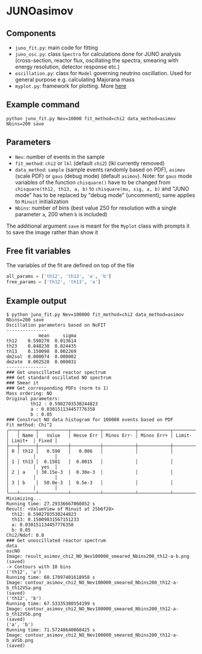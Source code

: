 # JUNOasimov

## Components

* `juno_fit.py`: main code for fitting
* `juno_osc.py`: class `Spectra` for calculations done for JUNO analysis (cross-section, reactor flux, oscillating the spectra, smearing with energy resolution, detector response etc.)
* `oscillation.py`: class for `Model` governing neutrino oscillation. Used for general purpose e.g. calculating Majorana mass
* `myplot.py`: framework for plotting. More [here](https://github.com/sagitta42/myplot)


## Example command

```console
python juno_fit.py Nev=10000 fit_method=chi2 data_method=asimov Nbins=200 save
```

## Parameters

* `Nev`: number of events in the sample
* `fit_method`: `chi2` or `lkl` (default `chi2`) (lkl currently removed)
* `data_method`: `sample` (sample events randomly based on PDF), `asimov` (scale PDF) or `gaus` (debug mode) (default `asimov`). Note: for `gaus` mode variables of the function `chisquare()` have to be changed from `chisquare(th12, th13, a, b)` to `chisquare(mu, sig, a, b)` and "JUNO mode" has to be replaced by "debug mode" (uncomment); same applies to `Minuit` initialization
* `Nbins`: number of bins (best value 250 for resolution with a single parameter `a`, 200 when `b` is included)

The additional argument `save` is meant for the `Myplot` class with prompts it to save the image rather than show it

## Free fit variables

The variables of the fit are defined on top of the file

```python
all_params = ['th12', 'th13', 'a', 'b']
free_params = ['th12', 'th13', 'a']
```

## Example output

```console
$ python juno_fit.py Nev=100000 fit_method=chi2 data_method=asimov Nbins=200 save
Oscillation parameters based on NuFIT
---------------
            mean     sigma
th12    0.590270  0.013614
th23    0.848230  0.024435
th13    0.150098  0.002269
dm2sol  0.000074  0.000002
dm2atm  0.002528  0.000031
---------------
### Get unoscillated reactor spectrum
### Get standard oscillated NO spectrum
### Smear it
### Get corresponding PDFs (norm to 1)
Mass ordering: NO
Original parameters:
         th12 : 0.5902703530244823
         a : 0.030151134457776358
         b : 0.05
### Construct NO data histogram for 100000 events based on PDF
Fit method: Chi^2
┌───┬──────┬───────────┬───────────┬────────────┬────────────┬─────────┬─────────┬───────┐
│   │ Name │   Value   │ Hesse Err │ Minos Err- │ Minos Err+ │ Limit-  │ Limit+  │ Fixed │
├───┼──────┼───────────┼───────────┼────────────┼────────────┼─────────┼─────────┼───────┤
│ 0 │ th12 │   0.590   │   0.006   │            │            │         │         │       │
│ 1 │ th13 │  0.1501   │  0.0015   │            │            │         │         │  yes  │
│ 2 │ a    │ 30.15e-3  │  0.30e-3  │            │            │         │         │       │
│ 3 │ b    │  50.0e-3  │  0.5e-3   │            │            │         │         │       │
└───┴──────┴───────────┴───────────┴────────────┴────────────┴─────────┴─────────┴───────┘
Minimizing...
Running time: 27.29336667060852 s
Result: <ValueView of Minuit at 25b6f28>
  th12: 0.5902703530244823
  th13: 0.15009831567151233
  a: 0.030151134457776358
  b: 0.05
Chi2/Ndof: 0.0
### Get unoscillated reactor spectrum
data
oscNO
Image: result_asimov_chi2_NO_Nev100000_smeared_Nbins200_th12-a-b.png
(saved)
-> Contours with 10 bins
('th12', 'a')
Running time: 68.17097401618958 s
Image: contour_asimov_chi2_NO_Nev100000_smeared_Nbins200_th12-a-b_th12VSa.png
(saved)
('th12', 'b')
Running time: 67.53335380554199 s
Image: contour_asimov_chi2_NO_Nev100000_smeared_Nbins200_th12-a-b_th12VSb.png
(saved)
('a', 'b')
Running time: 71.57248640060425 s
Image: contour_asimov_chi2_NO_Nev100000_smeared_Nbins200_th12-a-b_aVSb.png
(saved)
```
